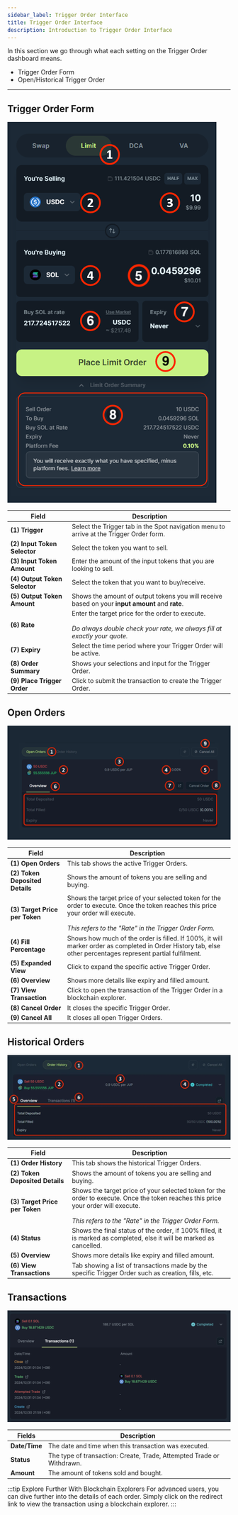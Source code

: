 ```yaml
---
sidebar_label: Trigger Order Interface
title: Trigger Order Interface
description: Introduction to Trigger Order Interface
---
```


<head>
    <title>Trigger Order Interface</title>
    <meta name="twitter:card" content="summary" />
</head>

In this section we go through what each setting on the Trigger Order dashboard means.

- Trigger Order Form
- Open/Historical Trigger Order

---

## Trigger Order Form

![Trigger Order Form](../../../static/spot/limit-order/limit-order-form.png)

| Field | Description |
|---|---|
| **(1) Trigger** | Select the Trigger tab in the Spot navigation menu to arrive at the Trigger Order form. |
| **(2) Input Token Selector** | Select the token you want to sell. |
| **(3) Input Token Amount** | Enter the amount of the input tokens that you are looking to sell. |
| **(4) Output Token Selector** | Select the token that you want to buy/receive. |
| **(5) Output Token Amount** | Shows the amount of output tokens you will receive based on your **input amount** and **rate**. |
| **(6) Rate** | Enter the target price for the order to execute.<br /><br />*Do always double check your rate, we always fill at exactly your quote.* |
| **(7) Expiry** | Select the time period where your Trigger Order will be active. |
| **(8) Order Summary** | Shows your selections and input for the Trigger Order. |
| **(9) Place Trigger Order** | Click to submit the transaction to create the Trigger Order. |

## Open Orders

![Trigger Order Active](../../../static/spot/limit-order/limit-order-active.png)

| Field | Description |
|---|---|
| **(1) Open Orders** | This tab shows the active Trigger Orders. |
| **(2) Token Deposited Details** | Shows the amount of tokens you are selling and buying. |
| **(3) Target Price per Token** | Shows the target price of your selected token for the order to execute. Once the token reaches this price your order will execute.<br /><br />*This refers to the "Rate" in the Trigger Order Form.* |
| **(4) Fill Percentage** | Shows how much of the order is filled. If 100%, it will marker order as completed in Order History tab, else other percentages represent partial fulfilment. |
| **(5) Expanded View** | Click to expand the specific active Trigger Order. |
| **(6) Overview** | Shows more details like expiry and filled amount. |
| **(7) View Transaction** | Click to open the transaction of the Trigger Order in a blockchain explorer. |
| **(8) Cancel Order** | It closes the specific Trigger Order. |
| **(9) Cancel All** | It closes all open Trigger Orders. |

## Historical Orders

![Trigger Order History](../../../static/spot/limit-order/limit-order-history.png)

| Field | Description |
|---|---|
| **(1) Order History** | This tab shows the historical Trigger Orders. |
| **(2) Token Deposited Details** | Shows the amount of tokens you are selling and buying. |
| **(3) Target Price per Token** | Shows the target price of your selected token for the order to execute. Once the token reaches this price your order will execute.<br /><br />*This refers to the "Rate" in the Trigger Order Form.* |
| **(4) Status** | Shows the final status of the order, if 100% filled, it is marked as completed, else it will be marked as cancelled. |
| **(5) Overview** | Shows more details like expiry and filled amount. |
| **(6) View Transactions** | Tab showing a list of transactions made by the specific Trigger Order such as creation, fills, etc. |

## Transactions

![Trigger Order Transactions](../../../static/spot/limit-order/limit-order-transactions.png)

| Fields | Description |
|--------|-------------|
| **Date/Time** | The date and time when this transaction was executed. |
| **Status** | The type of transaction: Create, Trade, Attempted Trade or Withdrawn. |
| **Amount** | The amount of tokens sold and bought. |

:::tip Explore Further With Blockchain Explorers
For advanced users, you can dive further into the details of each order. Simply click on the redirect link to view the transaction using a blockchain explorer.
:::